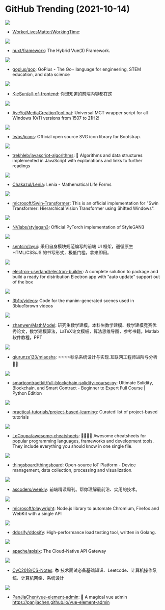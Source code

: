 # GitHub Trending (2021-10-14)

![](https://img.shields.io/badge/none-New%202-green?style=flat-square&logo=appveyor)
- [WorkerLivesMatter/WorkingTime](https://github.com/WorkerLivesMatter/WorkingTime): 

![](https://img.shields.io/badge/TypeScript-New%20349-green?style=flat-square&logo=appveyor)
- [nuxt/framework](https://github.com/nuxt/framework): The Hybrid Vue(3) Framework.

![](https://img.shields.io/badge/Go-New%20119-green?style=flat-square&logo=appveyor)
- [goplus/gop](https://github.com/goplus/gop): GoPlus - The Go+ language for engineering, STEM education, and data science

![](https://img.shields.io/badge/JavaScript-New%20197-green?style=flat-square&logo=appveyor)
- [KieSun/all-of-frontend](https://github.com/KieSun/all-of-frontend): 你想知道的前端内容都在这

![](https://img.shields.io/badge/Batchfile-New%20150-green?style=flat-square&logo=appveyor)
- [AveYo/MediaCreationTool.bat](https://github.com/AveYo/MediaCreationTool.bat): Universal MCT wrapper script for all Windows 10/11 versions from 1507 to 21H2!

![](https://img.shields.io/badge/HTML-New%209-green?style=flat-square&logo=appveyor)
- [twbs/icons](https://github.com/twbs/icons): Official open source SVG icon library for Bootstrap.

![](https://img.shields.io/badge/JavaScript-New%20156-green?style=flat-square&logo=appveyor)
- [trekhleb/javascript-algorithms](https://github.com/trekhleb/javascript-algorithms): 📝 Algorithms and data structures implemented in JavaScript with explanations and links to further readings

![](https://img.shields.io/badge/Python-New%20225-green?style=flat-square&logo=appveyor)
- [Chakazul/Lenia](https://github.com/Chakazul/Lenia): Lenia - Mathematical Life Forms

![](https://img.shields.io/badge/Python-New%20114-green?style=flat-square&logo=appveyor)
- [microsoft/Swin-Transformer](https://github.com/microsoft/Swin-Transformer): This is an official implementation for "Swin Transformer: Hierarchical Vision Transformer using Shifted Windows".

![](https://img.shields.io/badge/Python-New%20405-green?style=flat-square&logo=appveyor)
- [NVlabs/stylegan3](https://github.com/NVlabs/stylegan3): Official PyTorch implementation of StyleGAN3

![](https://img.shields.io/badge/JavaScript-New%2075-green?style=flat-square&logo=appveyor)
- [sentsin/layui](https://github.com/sentsin/layui): 采用自身模块规范编写的前端 UI 框架，遵循原生 HTML/CSS/JS 的书写形式，极低门槛，拿来即用。

![](https://img.shields.io/badge/TypeScript-New%209-green?style=flat-square&logo=appveyor)
- [electron-userland/electron-builder](https://github.com/electron-userland/electron-builder): A complete solution to package and build a ready for distribution Electron app with “auto update” support out of the box

![](https://img.shields.io/badge/Python-New%207-green?style=flat-square&logo=appveyor)
- [3b1b/videos](https://github.com/3b1b/videos): Code for the manim-generated scenes used in 3blue1brown videos

![](https://img.shields.io/badge/TeX-New%2045-green?style=flat-square&logo=appveyor)
- [zhanwen/MathModel](https://github.com/zhanwen/MathModel): 研究生数学建模，本科生数学建模、数学建模竞赛优秀论文，数学建模算法，LaTeX论文模板，算法思维导图，参考书籍，Matlab软件教程，PPT

![](https://img.shields.io/badge/Java-New%2046-green?style=flat-square&logo=appveyor)
- [qiurunze123/miaosha](https://github.com/qiurunze123/miaosha): ⭐⭐⭐⭐秒杀系统设计与实现.互联网工程师进阶与分析🙋🐓

![](https://img.shields.io/badge/none-New%2017-green?style=flat-square&logo=appveyor)
- [smartcontractkit/full-blockchain-solidity-course-py](https://github.com/smartcontractkit/full-blockchain-solidity-course-py): Ultimate Solidity, Blockchain, and Smart Contract - Beginner to Expert Full Course | Python Edition

![](https://img.shields.io/badge/none-New%20189-green?style=flat-square&logo=appveyor)
- [practical-tutorials/project-based-learning](https://github.com/practical-tutorials/project-based-learning): Curated list of project-based tutorials

![](https://img.shields.io/badge/JavaScript-New%2049-green?style=flat-square&logo=appveyor)
- [LeCoupa/awesome-cheatsheets](https://github.com/LeCoupa/awesome-cheatsheets): 👩‍💻👨‍💻 Awesome cheatsheets for popular programming languages, frameworks and development tools. They include everything you should know in one single file.

![](https://img.shields.io/badge/Java-New%205-green?style=flat-square&logo=appveyor)
- [thingsboard/thingsboard](https://github.com/thingsboard/thingsboard): Open-source IoT Platform - Device management, data collection, processing and visualization.

![](https://img.shields.io/badge/JavaScript-New%20105-green?style=flat-square&logo=appveyor)
- [ascoders/weekly](https://github.com/ascoders/weekly): 前端精读周刊。帮你理解最前沿、实用的技术。

![](https://img.shields.io/badge/JavaScript-New%20303-green?style=flat-square&logo=appveyor)
- [microsoft/playwright](https://github.com/microsoft/playwright): Node.js library to automate Chromium, Firefox and WebKit with a single API

![](https://img.shields.io/badge/Go-New%2080-green?style=flat-square&logo=appveyor)
- [ddosify/ddosify](https://github.com/ddosify/ddosify): High-performance load testing tool, written in Golang.

![](https://img.shields.io/badge/Lua-New%208-green?style=flat-square&logo=appveyor)
- [apache/apisix](https://github.com/apache/apisix): The Cloud-Native API Gateway

![](https://img.shields.io/badge/Java-New%2062-green?style=flat-square&logo=appveyor)
- [CyC2018/CS-Notes](https://github.com/CyC2018/CS-Notes): 📚 技术面试必备基础知识、Leetcode、计算机操作系统、计算机网络、系统设计

![](https://img.shields.io/badge/Vue-New%2031-green?style=flat-square&logo=appveyor)
- [PanJiaChen/vue-element-admin](https://github.com/PanJiaChen/vue-element-admin): 🎉 A magical vue admin https://panjiachen.github.io/vue-element-admin

